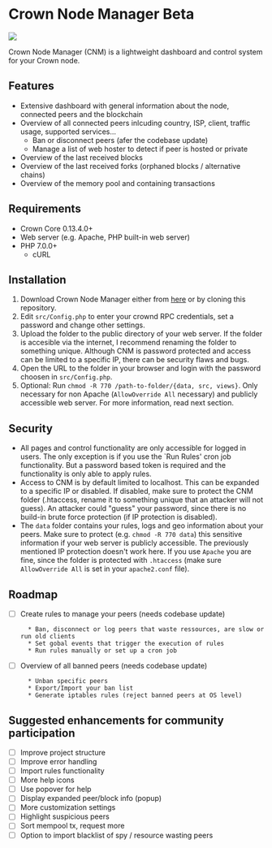 # Crown Node Manager Beta

![](https://i.imgur.com/nIPPL2v.png)

Crown Node Manager (CNM) is a lightweight dashboard and control system for your Crown node.


## Features

* Extensive dashboard with general information about the node, connected peers and the blockchain
* Overview of all connected peers inlcuding country, ISP, client, traffic usage, supported services...
	* Ban or disconnect peers (afer the codebase update)
    * Manage a list of web hoster to detect if peer is hosted or private
* Overview of the last received blocks
* Overview of the last received forks (orphaned blocks / alternative chains)
* Overview of the memory pool and containing transactions

## Requirements

* Crown Core 0.13.4.0+
* Web server (e.g. Apache, PHP built-in web server)
* PHP 7.0.0+
    * cURL

## Installation

1. Download Crown Node Manager either from [here](https://github.com/walkjivefly/crown-node-manager/releases) or by cloning this  repository.
2. Edit `src/Config.php` to enter your crownd RPC credentials, set a password and change other settings.
3. Upload the folder to the public directory of your web server. If the folder is accesible via the internet, I recommend renaming the folder to something unique. Although CNM is password protected and access can be limited to a specific IP, there can be security flaws and bugs.
4. Open the URL to the folder in your browser and login with the password choosen in `src/Config.php`.
5. Optional: Run `chmod -R 770 /path-to-folder/{data, src, views}`. Only necessary for non Apache (`AllowOverride All` necessary) and publicly accessible web server. For more information, read next section.

## Security

* All pages and control functionality are only accessible for logged in users. The only exception is if you use the `Run Rules' cron job functionality. But a password based token is required
and the functionality is only able to apply rules. 
* Access to CNM is by default limited to localhost. This can be expanded to a specific IP or disabled. If disabled, make sure to protect the CNM folder (.htaccess, rename it to something unique 
that an attacker will not guess). An attacker could "guess" your password, since there is no build-in brute force protection (if IP protection is disabled).
* The `data` folder contains your rules, logs and geo information about your peers. Make sure to protect (e.g. `chmod -R 770 data`) this sensitive information if your web server is publicly accessible. The previously mentioned
IP protection doesn't work here. If you use `Apache` you are fine, since the folder is protected with `.htaccess` (make sure `AllowOverride All` is set in your `apache2.conf` file).

## Roadmap

- [ ] Create rules to manage your peers (needs codebase update)

		* Ban, disconnect or log peers that waste ressources, are slow or run old clients
		* Set gobal events that trigger the execution of rules
		* Run rules manually or set up a cron job

- [ ] Overview of all banned peers (needs codebase update)

		* Unban specific peers
		* Export/Import your ban list
		* Generate iptables rules (reject banned peers at OS level)

## Suggested enhancements for community participation

- [ ] Improve project structure
- [ ] Improve error handling
- [ ] Import rules functionality
- [ ] More help icons
- [ ] Use popover for help
- [ ] Display expanded peer/block info (popup)
- [ ] More customization settings
- [ ] Highlight suspicious peers
- [ ] Sort mempool tx, request more
- [ ] Option to import blacklist of spy / resource wasting peers

